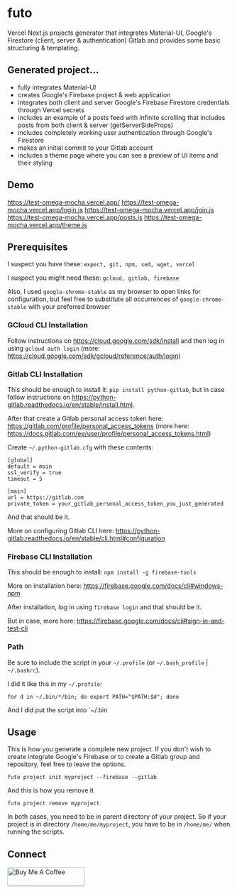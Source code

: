 # futo

Vercel Next.js projects generator that integrates Material-UI, Google's Firestore (client, server & authentication) Gitlab and provides some basic structuring & templating.

## Generated project...

- fully integrates Material-UI
- creates Google's Firebase project & web application
- integrates both client and server Google's Firebase Firestore credentials through Vercel secrets
- includes an example of a posts feed with infinite scrolling that includes posts from both client & server (getServerSideProps)
- includes completely working user authentication through Google's Firestore
- makes an initial commit to your Gitlab account
- includes a theme page where you can see a preview of UI items and their styling

## Demo

https://test-omega-mocha.vercel.app/
https://test-omega-mocha.vercel.app/login.js
https://test-omega-mocha.vercel.app/join.js
https://test-omega-mocha.vercel.app/posts.js
https://test-omega-mocha.vercel.app/theme.js

## Prerequisites

I suspect you have these: `expect, git, npm, sed, wget, vercel`

I suspect you might need these: `gcloud, gitlab, firebase`

Also, I used `google-chrome-stable` as my browser to open links for configuration, but feel free to substitute all occurrences of `google-chrome-stable` with your preferred browser

### GCloud CLI Installation

Follow instructions on https://cloud.google.com/sdk/install and then log in using `gcloud auth login` (more: https://cloud.google.com/sdk/gcloud/reference/auth/login)

### Gitlab CLI Installation

This should be enough to install it: `pip install python-gitlab`, but in case follow instructions on https://python-gitlab.readthedocs.io/en/stable/install.html.

After that create a Gitlab personal access token here: https://gitlab.com/profile/personal_access_tokens (more here: https://docs.gitlab.com/ee/user/profile/personal_access_tokens.html)

Create `~/.python-gitlab.cfg` with these contents:

```
[global]
default = main
ssl_verify = true
timeout = 5

[main]
url = https://gitlab.com
private_token = your_gitlab_personal_access_token_you_just_generated
```

And that should be it.

More on configuring Gitlab CLI here: https://python-gitlab.readthedocs.io/en/stable/cli.html#configuration

### Firebase CLI Installation

This should be enough to install: `npm install -g firebase-tools`

More on installation here: https://firebase.google.com/docs/cli#windows-npm

After installation, log in using `firebase login` and that should be it.

But in case, more here: https://firebase.google.com/docs/cli#sign-in-and-test-cli

### Path

Be sure to include the script in your `~/.profile` (or `~/.bash_profile` | `~/.bashrc`).

I did it like this in my `~/.profile`:

```
for d in ~/.bin/*/bin; do export PATH="$PATH:$d"; done
```

And I did put the script into `~/.bin

## Usage

This is how you generate a complete new project. If you don't wish to create integrate Google's Firebase or to create a Gitlab group and repository, feel free to leave the options.

```
futo project init myproject --firebase --gitlab
```

And this is how you remove it

```
futo project remove myproject
```

In both cases, you need to be in parent directory of your project. So if your project is in directory `/home/me/myproject`, you have to be in `/home/me/` when running the scripts.

## Connect

<a href="https://www.buymeacoffee.com/optimista" target="_blank"><img src="https://www.buymeacoffee.com/assets/img/custom_images/orange_img.png" alt="Buy Me A Coffee" style="height: 41px !important;width: 174px !important;box-shadow: 0px 3px 2px 0px rgba(190, 190, 190, 0.5) !important;-webkit-box-shadow: 0px 3px 2px 0px rgba(190, 190, 190, 0.5) !important;" ></a>
